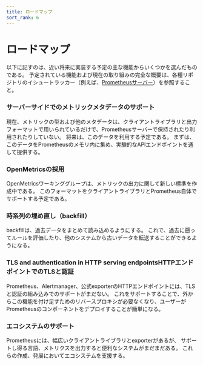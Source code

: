 ```yaml
---
title: ロードマップ
sort_rank: 6
---
```


# ロードマップ

以下に記すのは、近い将来に実装する予定の主な機能からいくつかを選んだものである。
予定されている機能および現在の取り組みの完全な概要は、各種リポジトリのイシュートラッカー（例えば、[Prometheusサーバー](https://github.com/prometheus/prometheus/issues)）を参照すること。


### サーバーサイドでのメトリックメタデータのサポート

現在、メトリックの型および他のメタデータは、クライアントライブラリと出力フォーマットで用いられているだけで、Prometheusサーバーで保持されたり利用されたりしていない。
将来は、このデータを利用する予定である。
まずは、このデータをPrometheusのメモリ内に集め、実験的なAPIエンドポイントを通して提供する。

### OpenMetricsの採用

OpenMetricsワーキンググループは、メトリックの出力に関して新しい標準を作成中である。
このフォーマットをクライアントライブラリとPrometheus自体でサポートする予定である。

### 時系列の埋め直し（backfill）

backfillは、過去データをまとめて読み込めるようにする。
これで、過去に遡ってルールを評価したり、他のシステムから古いデータを転送することができるようになる。

### <span class="anchor-text-supplement">TLS and authentication in HTTP serving endpoints</span>HTTPエンドポイントでのTLSと認証

Prometheus、Alertmanager、公式exporterのHTTPエンドポイントには、TLSと認証の組み込みでのサポートがまだない。
これをサポートすることで、外からこの機能を付け足すためのリバースプロキシが必要なくなり、ユーザーがPrometheusのコンポーネントをデプロイすることが簡単になる。

### エコシステムのサポート

Prometheusには、幅広いクライアントライブラリとexporterがあるが、
サポートし得る言語、メトリクスを出力すると便利なシステムがまだまだある。
これらの作成、発展においてエコシステムを支援する。
